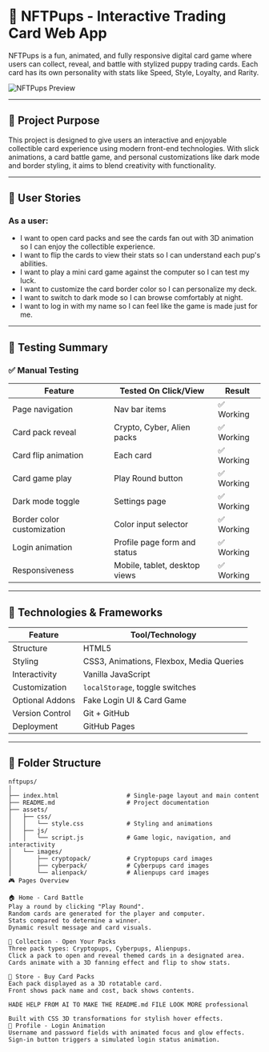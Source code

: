 # 🐶 NFTPups - Interactive Trading Card Web App

NFTPups is a fun, animated, and fully responsive digital card game where users can collect, reveal, and battle with stylized puppy trading cards. Each card has its own personality with stats like Speed, Style, Loyalty, and Rarity.

![NFTPups Preview](assets/images/screenshots/nftpups-preview.png)

---

## 🎯 Project Purpose

This project is designed to give users an interactive and enjoyable collectible card experience using modern front-end technologies. With slick animations, a card battle game, and personal customizations like dark mode and border styling, it aims to blend creativity with functionality.

---

## 👥 User Stories

### As a user:
- I want to open card packs and see the cards fan out with 3D animation so I can enjoy the collectible experience.
- I want to flip the cards to view their stats so I can understand each pup's abilities.
- I want to play a mini card game against the computer so I can test my luck.
- I want to customize the card border color so I can personalize my deck.
- I want to switch to dark mode so I can browse comfortably at night.
- I want to log in with my name so I can feel like the game is made just for me.

---

## 🧪 Testing Summary

### ✅ Manual Testing

| Feature                     | Tested On Click/View             | Result     |
|-----------------------------|----------------------------------|------------|
| Page navigation             | Nav bar items                    | ✅ Working |
| Card pack reveal            | Crypto, Cyber, Alien packs       | ✅ Working |
| Card flip animation         | Each card                        | ✅ Working |
| Card game play              | Play Round button                | ✅ Working |
| Dark mode toggle            | Settings page                    | ✅ Working |
| Border color customization  | Color input selector             | ✅ Working |
| Login animation             | Profile page form and status     | ✅ Working |
| Responsiveness              | Mobile, tablet, desktop views    | ✅ Working |

---

## 🧰 Technologies & Frameworks

| Feature              | Tool/Technology         |
|----------------------|-------------------------|
| Structure            | HTML5                   |
| Styling              | CSS3, Animations, Flexbox, Media Queries |
| Interactivity        | Vanilla JavaScript      |
| Customization        | `localStorage`, toggle switches |
| Optional Addons      | Fake Login UI & Card Game |
| Version Control      | Git + GitHub            |
| Deployment           | GitHub Pages            |

---

## 📁 Folder Structure

```plaintext
nftpups/
│
├── index.html                   # Single-page layout and main content
├── README.md                    # Project documentation
├── assets/
│   ├── css/
│   │   └── style.css            # Styling and animations
│   ├── js/
│   │   └── script.js            # Game logic, navigation, and interactivity
│   └── images/
│       ├── cryptopack/          # Cryptopups card images
│       ├── cyberpack/           # Cyberpups card images
│       └── alienpack/           # Alienpups card images
🎮 Pages Overview

🏠 Home - Card Battle
Play a round by clicking "Play Round".
Random cards are generated for the player and computer.
Stats compared to determine a winner.
Dynamic result message and card visuals.

📂 Collection - Open Your Packs
Three pack types: Cryptopups, Cyberpups, Alienpups.
Click a pack to open and reveal themed cards in a designated area.
Cards animate with a 3D fanning effect and flip to show stats.

🛒 Store - Buy Card Packs
Each pack displayed as a 3D rotatable card.
Front shows pack name and cost, back shows contents.

HADE HELP FROM AI TO MAKE THE README.md FILE LOOK MORE professional 

Built with CSS 3D transformations for stylish hover effects.
👤 Profile - Login Animation
Username and password fields with animated focus and glow effects.
Sign-in button triggers a simulated login status animation.
